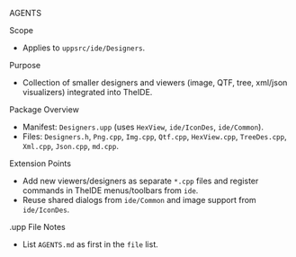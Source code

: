 AGENTS

Scope
- Applies to `uppsrc/ide/Designers`.

Purpose
- Collection of smaller designers and viewers (image, QTF, tree, xml/json visualizers) integrated into TheIDE.

Package Overview
- Manifest: `Designers.upp` (uses `HexView`, `ide/IconDes`, `ide/Common`).
- Files: `Designers.h`, `Png.cpp`, `Img.cpp`, `Qtf.cpp`, `HexView.cpp`, `TreeDes.cpp`, `Xml.cpp`, `Json.cpp`, `md.cpp`.

Extension Points
- Add new viewers/designers as separate `*.cpp` files and register commands in TheIDE menus/toolbars from `ide`.
- Reuse shared dialogs from `ide/Common` and image support from `ide/IconDes`.

.upp File Notes
- List `AGENTS.md` as first in the `file` list.

